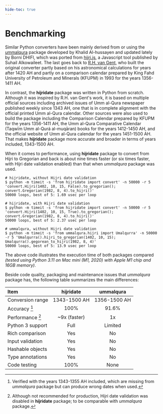 ```yaml
---
hide-toc: true
---
```


# Benchmarking

Similar Python converters have been mainly derived from or using the [ummalqura]
package developed by Khalid Al-hussayen and updated lately by Borni DHIFI, which
was ported from [hijri.js], a Javascript tool published by Suhail Alkowaileet.
The last goes back to [R.H. van Gent], who built the original converter partly
based on his astronomical calculations for years after 1420 AH and partly on a
comparison calendar prepared by King Fahd University of Petroleum and Minerals
(KFUPM) in 1993 for the years 1356-1411 AH.

In contrast, the **hijridate** package was written in Python from scratch.
Although it was inspired by R.H. van Gent's work, it is based on multiple
official sources including archived issues of Umm al-Qura newspaper published
weekly since 1343 AH, one that is in complete alignment with the official
printed Umm al-Qura calendar. Other sources were also used to build the package
including the Comparison Calendar prepared by KFUPM for the years 1356-1411 AH,
the Umm al-Qura Comparative Calendar (Taqwīm Umm al-Qurá al-muqāran) books for
the years 1412-1450 AH, and the official website of Umm al-Qura calendar for the
years 1451-1500 AH. That makes **hijridate** package more accurate and broader
in terms of years included, 1343-1500 AH.

When it comes to performance, using **hijridate** package to convert from Hijri
to Gregorian and back is about nine times faster (or six times faster, with
Hijri date validation enabled) than that when _ummalqura_ package was used.

```shell
# hijridate, without Hijri date validation
$ python -m timeit -s 'from hijridate import convert' -n 50000 -r 5 'convert.Hijri(1402, 10, 15, False).to_gregorian(); convert.Gregorian(1982, 8, 4).to_hijri()'
50000 loops, best of 5: 1.69 usec per loop

# hijridate, with Hijri date validation
$ python -m timeit -s 'from hijridate import convert' -n 50000 -r 5 'convert.Hijri(1402, 10, 15, True).to_gregorian(); convert.Gregorian(1982, 8, 4).to_hijri()'
50000 loops, best of 5: 2.37 usec per loop

# ummalqura, without Hijri date validation
$ python -m timeit -s 'from ummalqura.hijri import Umalqurra' -n 50000 -r 5 'Umalqurra().hijri_to_gregorian(1402, 10, 15); Umalqurra().gegorean_to_hijri(1982, 8, 4)'
50000 loops, best of 5: 13.9 usec per loop
```

The above code illustrates the execution time of both packages compared _(tested
using Python 3.11 on Mac mini (M1, 2020) with Apple M1 chip and 16GB memory)_.

Beside code quality, packaging and maintenance issues that _ummalqura_ package
has, the following table summarizes the main differences:

| Item             |  hijridate   |  ummalqura   |
| :--------------- | :----------: | :----------: |
| Conversion range | 1343-1500 AH | 1356-1500 AH |
| Accuracy [^a]    |     100%     |    91.6%     |
| Performance [^p] | ~9x (faster) |      1x      |
| Python 3 support |     Full     |   Limited    |
| Rich comparison  |     Yes      |      No      |
| Input validation |     Yes      |      No      |
| Hashable objects |     Yes      |      No      |
| Type annotations |     Yes      |      No      |
| Code testing     |     100%     |     None     |

<!-- prettier-ignore -->
[^a]: Verified with the years 1343-1355 AH included, which are missing from
_ummalqura_ package but can produce wrong dates when used.

<!-- prettier-ignore -->
[^p]: Although not recommended for production, Hijri date validation was
disabled in **hijridate** package; to be comparable with _ummalqura_
package.

[ummalqura]: https://pypi.org/project/ummalqura/
[hijri.js]: https://github.com/xsoh/Hijri.js
[r.h. van gent]: http://www.staff.science.uu.nl/~gent0113/islam/ummalqura.htm

